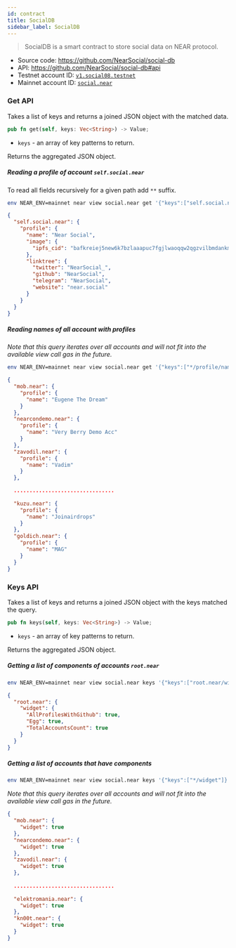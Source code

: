 ```yaml
---
id: contract
title: SocialDB
sidebar_label: SocialDB
---
```


> SocialDB is a smart contract to store social data on NEAR protocol.

- Source code: https://github.com/NearSocial/social-db
- API: https://github.com/NearSocial/social-db#api
- Testnet account ID: [`v1.social08.testnet`](https://explorer.testnet.near.org/accounts/v1.social08.testnet)
- Mainnet account ID: [`social.near`](https://explorer.near.org/accounts/social.near)

### Get API

Takes a list of keys and returns a joined JSON object with the matched data.

```rust
pub fn get(self, keys: Vec<String>) -> Value;
```

- `keys` - an array of key patterns to return.

Returns the aggregated JSON object.

##### Reading a profile of account `self.social.near`

To read all fields recursively for a given path add `**` suffix.

```bash
env NEAR_ENV=mainnet near view social.near get '{"keys":["self.social.near/profile/**"]}'
```

```json
{
  "self.social.near": {
    "profile": {
      "name": "Near Social",
      "image": {
        "ipfs_cid": "bafkreiej5new6k7bzlaaapuc7fgjlwaoqqw2qgzvilbmdankmfxw7siw6q"
      },
      "linktree": {
        "twitter": "NearSocial_",
        "github": "NearSocial",
        "telegram": "NearSocial",
        "website": "near.social"
      }
    }
  }
}
```


##### Reading names of all account with profiles

_Note that this query iterates over all accounts and will not fit into the available view call gas in the future._

```bash
env NEAR_ENV=mainnet near view social.near get '{"keys":["*/profile/name"]}'
```

```json
{
  "mob.near": {
    "profile": {
      "name": "Eugene The Dream"
    }
  },
  "nearcondemo.near": {
    "profile": {
      "name": "Very Berry Demo Acc"
    }
  },
  "zavodil.near": {
    "profile": {
      "name": "Vadim"
    }
  },

  ................................
  
  "kuzu.near": {
    "profile": {
      "name": "Joinairdrops"
    }
  },
  "goldich.near": {
    "profile": {
      "name": "MAG"
    }
  }
}
```

### Keys API

Takes a list of keys and returns a joined JSON object with the keys matched the query.

```rust
pub fn keys(self, keys: Vec<String>) -> Value;
```

- `keys` - an array of key patterns to return.

Returns the aggregated JSON object.

##### Getting a list of components of accounts `root.near`

```bash
env NEAR_ENV=mainnet near view social.near keys '{"keys":["root.near/widget/*"]}'
```

```json
{
  "root.near": {
    "widget": {
      "AllProfilesWithGithub": true,
      "Egg": true,
      "TotalAccountsCount": true
    }
  }
}
```

##### Getting a list of accounts that have components

```bash
env NEAR_ENV=mainnet near view social.near keys '{"keys":["*/widget"]}'
```

_Note that this query iterates over all accounts and will not fit into the available view call gas in the future._

```json
{
  "mob.near": {
    "widget": true
  },
  "nearcondemo.near": {
    "widget": true
  },
  "zavodil.near": {
    "widget": true
  },
  
  ................................
  
  "elektromania.near": {
    "widget": true
  },
  "kn00t.near": {
    "widget": true
  }
}
```

